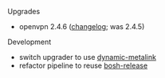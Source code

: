 Upgrades

 * openvpn 2.4.6 ([changelog](https://community.openvpn.net/openvpn/wiki/ChangesInOpenvpn24#OpenVPN2.4.6); was 2.4.5)

Development

* switch upgrader to use [dynamic-metalink](https://github.com/dpb587/dynamic-metalink-resource)
* refactor pipeline to reuse [bosh-release](https://github.com/dpb587/bosh-release-resource)
